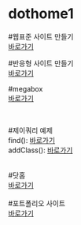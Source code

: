 # dothome1

#웹표준 사이트 만들기<br>
<a href="https://wkdddnr.github.io/dothome1/webstandard/index.html">바로가기</a>

#반응형 사이트 만들기<br>
<a href="https://wkdddnr.github.io/dothome1/responsive/index.html">바로가기</a>

#megabox<br>
<a href="https://wkdddnr.github.io/dothome1/megabox/index02.html">바로가기</a>


<br>

#제이쿼리 예제<br>
find(): <a href="https://wkdddnr.github.io/dothome1/jQuery/jquery04_find2.html">바로가기</a>
<br>
addClass(): <a href="https://wkdddnr.github.io/dothome1/jQuery/jquery06_addClass2.html">바로가기</a>

<br>
#닷홈<br>
<a href="http://wkdddnr.dothome.co.kr/">바로가기</a>

<br>

<br>
#포트폴리오 사이트<br>
<a href="https://wkdddnr.github.io/dothome1/port/index.html">바로가기</a>

